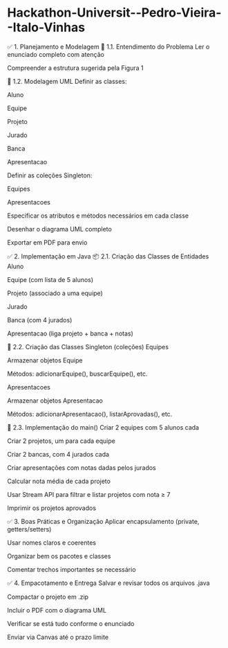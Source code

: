 # Hackathon-Universit--Pedro-Vieira--Italo-Vinhas


✅ 1. Planejamento e Modelagem
📌 1.1. Entendimento do Problema
Ler o enunciado completo com atenção

Compreender a estrutura sugerida pela Figura 1

📌 1.2. Modelagem UML
Definir as classes:

Aluno

Equipe

Projeto

Jurado

Banca

Apresentacao

Definir as coleções Singleton:

Equipes

Apresentacoes

Especificar os atributos e métodos necessários em cada classe

Desenhar o diagrama UML completo

Exportar em PDF para envio

✅ 2. Implementação em Java
📦 2.1. Criação das Classes de Entidades
 Aluno

 Equipe (com lista de 5 alunos)

 Projeto (associado a uma equipe)

 Jurado

 Banca (com 4 jurados)

 Apresentacao (liga projeto + banca + notas)

🔁 2.2. Criação das Classes Singleton (coleções)
 Equipes

Armazenar objetos Equipe

Métodos: adicionarEquipe(), buscarEquipe(), etc.

 Apresentacoes

Armazenar objetos Apresentacao

Métodos: adicionarApresentacao(), listarAprovadas(), etc.

🧪 2.3. Implementação do main()
 Criar 2 equipes com 5 alunos cada

 Criar 2 projetos, um para cada equipe

 Criar 2 bancas, com 4 jurados cada

 Criar apresentações com notas dadas pelos jurados

 Calcular nota média de cada projeto

 Usar Stream API para filtrar e listar projetos com nota ≥ 7

 Imprimir os projetos aprovados

✅ 3. Boas Práticas e Organização
 Aplicar encapsulamento (private, getters/setters)

 Usar nomes claros e coerentes

 Organizar bem os pacotes e classes

 Comentar trechos importantes se necessário

✅ 4. Empacotamento e Entrega
 Salvar e revisar todos os arquivos .java

 Compactar o projeto em .zip

 Incluir o PDF com o diagrama UML

 Verificar se está tudo conforme o enunciado

 Enviar via Canvas até o prazo limite
